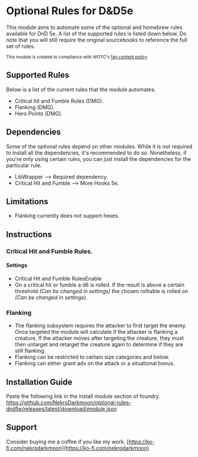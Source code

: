 # Optional Rules for D&D5e

This module aims to automate some of the optional and homebrew rules available for DnD 5e. A list of the supported rules is listed down below. Do note that you will still require the original sourcebooks to reference the full set of rules.

<sub>This module is created in compliance with WOTC's [fan content policy](https://company.wizards.com/en/legal/fancontentpolicy) </sub>

## Supported Rules

Below is a list of the current rules that the module automates.

- Critical hit and Fumble Rules (DMG).
- Flanking (DMG).
- Hero Points (DMG).

## Dependencies

Some of the optional rules depend on other modules. While it is not required to install all the dependencies, it's recommended to do so. Nonetheless, if you're only using certain rules, you can just install the dependencies for the particular rule.

- LibWrapper --> Required dependency.
- Critical Hit and Fumble --> More Hooks 5e.

## Limitations

- Flanking currently does not support hexes.

## Instructions

### Critical Hit and Fumble Rules.

#### Settings

- Critical Hit and Fumble RulesEnable
- On a critical hit or fumble a d6 is rolled. If the result is above a certain threshold _(Can be changed in settings)_ the chosen rolltable is rolled on _(Can be changed in settings)_.

### Flanking

- The flanking subsystem requires the attacker to first target the enemy. Once targeted the module will calculate if the attacker is flanking a creature. If the attacker moves after targeting the creature, they must then untarget and retarget the creature again to determine if they are still flanking.
- Flanking can be restricted to certain size categories and below.
- Flanking can either grant adv on the attack or a situational bonus.

## Installation Guide

Paste the following link in the install module section of foundry.
https://github.com/NekroDarkmoon/optional-rules-dnd5e/releases/latest/download/module.json

## Support

Consider buying me a coffee if you like my work. [https://ko-fi.com/nekrodarkmoon](https://ko-fi.com/nekrodarkmoon)

